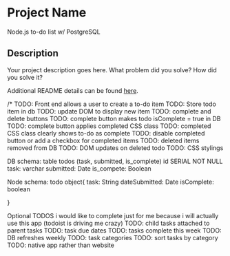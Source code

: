 # Project Name
Node.js to-do list w/ PostgreSQL

## Description

Your project description goes here. What problem did you solve? How did you solve it?

Additional README details can be found [here](https://github.com/PrimeAcademy/readme-template/blob/master/README.md).

/*
TODO: Front end allows a user to create a to-do item
TODO: Store todo item in db
TODO: update DOM to display new item
TODO: complete and delete buttons
TODO: complete button makes todo isComplete = true in DB
TODO: complete button applies completed CSS class
TODO: completed CSS class clearly shows to-do as complete
TODO: disable completed button or add a checkbox for completed items
TODO: deleted items removed from DB
TODO: DOM updates on deleted todo
TODO: CSS stylings

DB schema: table todos (task, submitted, is_complete)
id SERIAL NOT NULL
task: varchar
submitted: Date
is_compete: Boolean

Node schema: todo object{
    task: String
    dateSubmitted: Date
    isComplete: boolean

}


Optional TODOS i would like to complete just for me because i will actually use this app (todoist is driving me crazy)
TODO: child tasks attached to parent tasks
TODO: task due dates
TODO: tasks complete this week
TODO: DB refreshes weekly
TODO: task categories
TODO: sort tasks by category
TODO: native app rather than website
